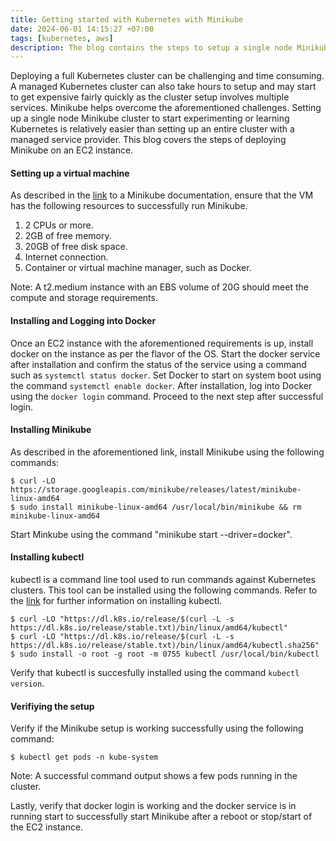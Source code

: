 ```yaml
---
title: Getting started with Kubernetes with Minikube 
date: 2024-06-01 14:15:27 +07:00
tags: [kubernetes, aws]
description: The blog contains the steps to setup a single node Minikube cluster. 
---
```


Deploying a full Kubernetes cluster can be challenging and time consuming. A managed Kubernetes cluster can also take hours to setup and may start to get expensive fairly quickly as the cluster setup involves multiple services. 
Minikube helps overcome the aforementioned challenges. Setting up a single node Minikube cluster to start experimenting or learning Kubernetes is relatively easier than setting up an entire cluster with a managed service provider. This blog covers the steps of deploying Minikube on an EC2 instance.

#### Setting up a virtual machine 

As described in the [link](https://minikube.sigs.k8s.io/docs/start/?arch=%2Flinux%2Fx86-64%2Fstable%2Fbinary+download#Service) to a Minikube documentation, ensure that the VM has the following resources to successfully run Minikube.

  1. 2 CPUs or more.
  2. 2GB of free memory.
  3. 20GB of free disk space.
  4. Internet connection.
  5. Container or virtual machine manager, such as Docker.

Note: A t2.medium instance with an EBS volume of 20G should meet the compute and storage requirements.

#### Installing and Logging into Docker

Once an EC2 instance with the aforementioned requirements is up, install docker on the instance as per the flavor of the OS. Start the docker service after installation and confirm the status of the service using a command such as ```systemctl status docker```. Set Docker to start on system boot using the command ```systemctl enable docker```. 
After installation, log into Docker using the ```docker login``` command. Proceed to the next step after successful login.

#### Installing Minikube

As described in the aforementioned link, install Minikube using the following commands:

```
$ curl -LO https://storage.googleapis.com/minikube/releases/latest/minikube-linux-amd64
$ sudo install minikube-linux-amd64 /usr/local/bin/minikube && rm minikube-linux-amd64
```
Start Minkube using the command "minikube start --driver=docker".

#### Installing kubectl

kubectl is a command line tool used to run commands against Kubernetes clusters. This tool can be installed using the following commands. Refer to the [link](https://kubernetes.io/docs/tasks/tools/install-kubectl-linux/) for further information on installing kubectl.

```
$ curl -LO "https://dl.k8s.io/release/$(curl -L -s https://dl.k8s.io/release/stable.txt)/bin/linux/amd64/kubectl"
$ curl -LO "https://dl.k8s.io/release/$(curl -L -s https://dl.k8s.io/release/stable.txt)/bin/linux/amd64/kubectl.sha256"
$ sudo install -o root -g root -m 0755 kubectl /usr/local/bin/kubectl
```

Verify that kubectl is succesfully installed using the command ```kubectl version```. 

#### Verifiying the setup

Verify if the Minikube setup is working successfully using the following command:
```
$ kubectl get pods -n kube-system
```
Note: A successful command output shows a few pods running in the cluster.

Lastly, verify that docker login is working and the docker service is in running start to successfully start Minikube after a reboot or stop/start of the EC2 instance.

